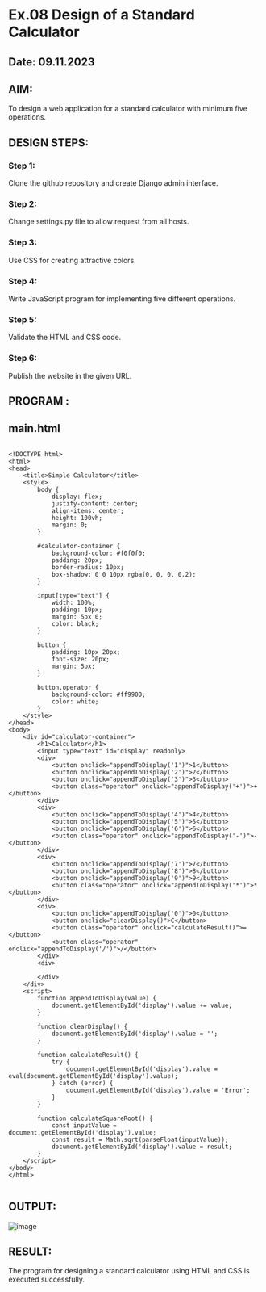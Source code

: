 # Ex.08 Design of a Standard Calculator
## Date: 09.11.2023

## AIM:
To design a web application for a standard calculator with minimum five operations.

## DESIGN STEPS:

### Step 1:
Clone the github repository and create Django admin interface.

### Step 2:
Change settings.py file to allow request from all hosts.

### Step 3:
Use CSS for creating attractive colors.

### Step 4:
Write JavaScript program for implementing five different operations.

### Step 5:
Validate the HTML and CSS code.

### Step 6:
Publish the website in the given URL.

## PROGRAM :
## main.html
```

<!DOCTYPE html>
<html>
<head>
    <title>Simple Calculator</title>
    <style>
        body {
            display: flex;
            justify-content: center;
            align-items: center;
            height: 100vh;
            margin: 0;
        }

        #calculator-container {
            background-color: #f0f0f0;
            padding: 20px;
            border-radius: 10px;
            box-shadow: 0 0 10px rgba(0, 0, 0, 0.2);
        }

        input[type="text"] {
            width: 100%;
            padding: 10px;
            margin: 5px 0;
            color: black;
        }

        button {
            padding: 10px 20px;
            font-size: 20px;
            margin: 5px;
        }

        button.operator {
            background-color: #ff9900;
            color: white;
        }
    </style>
</head>
<body>
    <div id="calculator-container">
        <h1>Calculator</h1>
        <input type="text" id="display" readonly>
        <div>
            <button onclick="appendToDisplay('1')">1</button>
            <button onclick="appendToDisplay('2')">2</button>
            <button onclick="appendToDisplay('3')">3</button>
            <button class="operator" onclick="appendToDisplay('+')">+</button>
        </div>
        <div>
            <button onclick="appendToDisplay('4')">4</button>
            <button onclick="appendToDisplay('5')">5</button>
            <button onclick="appendToDisplay('6')">6</button>
            <button class="operator" onclick="appendToDisplay('-')">-</button>
        </div>
        <div>
            <button onclick="appendToDisplay('7')">7</button>
            <button onclick="appendToDisplay('8')">8</button>
            <button onclick="appendToDisplay('9')">9</button>
            <button class="operator" onclick="appendToDisplay('*')">*</button>
        </div>
        <div>
            <button onclick="appendToDisplay('0')">0</button>
            <button onclick="clearDisplay()">C</button>
            <button class="operator" onclick="calculateResult()">=</button>
            <button class="operator" onclick="appendToDisplay('/')">/</button>
        </div>
        <div>
            
        </div>
    </div>
    <script>
        function appendToDisplay(value) {
            document.getElementById('display').value += value;
        }

        function clearDisplay() {
            document.getElementById('display').value = '';
        }

        function calculateResult() {
            try {
                document.getElementById('display').value = eval(document.getElementById('display').value);
            } catch (error) {
                document.getElementById('display').value = 'Error';
            }
        }

        function calculateSquareRoot() {
            const inputValue = document.getElementById('display').value;
            const result = Math.sqrt(parseFloat(inputValue));
            document.getElementById('display').value = result;
        }
    </script>
</body>
</html>


```

## OUTPUT:
![image](https://github.com/divz2711/Calc/assets/121245222/38963ed8-14d9-4ec9-a275-1c2f960fa276)


## RESULT:
The program for designing a standard calculator using HTML and CSS is executed successfully.
